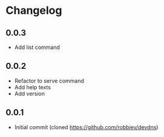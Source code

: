 # Changelog

## 0.0.3

- Add list command

## 0.0.2

- Refactor to serve command
- Add help texts
- Add version

## 0.0.1

- Initial commit (cloned https://github.com/robbiev/devdns)

